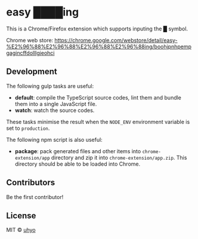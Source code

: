 # easy ████ing

<!-- [![NPM version][npm-image]][npm-url] [![Build Status][travis-image]][travis-url] [![Dependency Status][daviddm-image]][daviddm-url] -->

This is a Chrome/Firefox extension which supports inputing the █ symbol.

Chrome web store: https://chrome.google.com/webstore/detail/easy-%E2%96%88%E2%96%88%E2%96%88%E2%96%88ing/boohjpnhpempgagincffdolllgjeohci

## Development
The following gulp tasks are useful:

- **default**: compile the TypeScript source codes, lint them and bundle them into a single JavaScript file.
- **watch**: watch the source codes.

These tasks minimise the result when the `NODE_ENV` environment variable is set to `production`.

The following npm script is also useful:

- **package**: pack generated files and other items into `chrome-extension/app` directory and zip it into `chrome-extension/app.zip`. This directory should be able to be loaded into Chrome.

## Contributors
Be the first contributor!

## License

MIT © [uhyo]()
